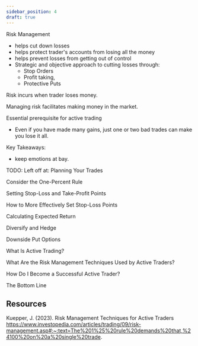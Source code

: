 ```yaml
---
sidebar_position: 4
draft: true
---
```


Risk Management
- helps cut down losses
- helps protect trader's accounts from losing all the money
- helps prevent losses from getting out of control
- Strategic and objective approach to cutting losses through:
    - Stop Orders
    - Profit taking,
    - Protective Puts

Risk incurs when trader loses money.

Managing risk facilitates making money in the market.

Essential prerequisite for active trading
- Even if you have made many gains, just one or two bad trades can make you lose it all.

Key Takeaways:
- keep emotions at bay.


TODO: Left off at: Planning Your Trades


Consider the One-Percent Rule

Setting Stop-Loss and Take-Profit Points


How to More Effectively Set Stop-Loss Points

Calculating Expected Return


Diversify and Hedge


Downside Put Options


What Is Active Trading?

What Are the Risk Management Techniques Used by Active Traders?

How Do I Become a Successful Active Trader?


The Bottom Line


## Resources

Kuepper, J. (2023). Risk Management Techniques for Active Traders
https://www.investopedia.com/articles/trading/09/risk-management.asp#:~:text=The%201%25%20rule%20demands%20that,%24100%20on%20a%20single%20trade.